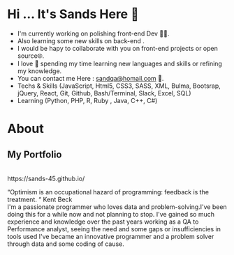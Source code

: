 # Hi ... It's Sands Here 👋

- I'm currently working on polishing front-end Dev 👨‍💻.
- Also learning some new skills on back-end .
- I would be hapy to collaborate with you on front-end projects or open source🌐.
- I love 💖 spending my time learning new languages and skills or refining my knowledge.
- You can contact me Here : sandqa@homail.com 📩.
- Techs & Skills (JavaScript, Html5, CSS3, SASS, XML, Bulma, Bootsrap, jQuery, React, Git, Github, Bash/Terminal, Slack, Excel, SQL)
- Learning (Python, PHP, R, Ruby , Java, C++, C#)


# About </h2>

<h2> My Portfolio </h2><br>
https://sands-45.github.io/ <br>

“Optimism is an occupational hazard of programming: feedback is the treatment. “ Kent Beck<br>
I'm a passionate programmer who loves data and problem-solving.I've been doing this for a while now and not planning to stop. I've gained so much experience and knowledge over the past years working as a QA to Performance analyst, seeing the need and some gaps or insufficiencies in tools used I've became an innovative programmer and a problem solver through data and some coding of cause.
